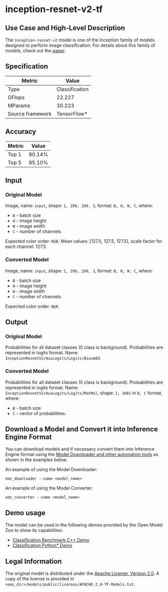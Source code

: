 # inception-resnet-v2-tf

## Use Case and High-Level Description

The `inception-resnet-v2` model is one of the Inception family of models designed to perform image classification. For details about this family of models, check out the [paper](https://arxiv.org/abs/1602.07261).

## Specification

| Metric                          | Value                                     |
|---------------------------------|-------------------------------------------|
| Type                            | Classification                            |
| GFlops                          | 22.227                                    |
| MParams                         | 30.223                                    |
| Source framework                | TensorFlow\*                              |

## Accuracy

| Metric | Value  |
| ------ | ------ |
| Top 1  | 80.14% |
| Top 5  | 95.10% |

## Input

### Original Model

Image, name: `input`, shape: `1, 299, 299, 3`, format: `B, H, W, C`, where:

- `B` - batch size
- `H` - image height
- `W` - image width
- `C` - number of channels

Expected color order: `RGB`.
Mean values: [127.5, 127.5, 127.5], scale factor for each channel: 127.5

### Converted Model

Image, name: `input`, shape: `1, 299, 299, 3`, format: `B, H, W, C`, where:

- `B` - batch size
- `H` - image height
- `W` - image width
- `C` - number of channels

Expected color order: `BGR`.

## Output

### Original Model

Probabilities for all dataset classes (0 class is background). Probabilities are represented in logits format. Name: `InceptionResnetV2/AuxLogits/Logits/BiasAdd`.

### Converted Model

Probabilities for all dataset classes (0 class is background). Probabilities are represented in logits format. Name: `InceptionResnetV2/AuxLogits/Logits/MatMul`, shape: `1, 1001` in `B, C` format, where:

- `B` - batch size
- `C` - vector of probabilities.

## Download a Model and Convert it into Inference Engine Format

You can download models and if necessary convert them into Inference Engine format using the [Model Downloader and other automation tools](../../../tools/model_tools/README.md) as shown in the examples below.

An example of using the Model Downloader:
```
omz_downloader --name <model_name>
```

An example of using the Model Converter:
```
omz_converter --name <model_name>
```

## Demo usage

The model can be used in the following demos provided by the Open Model Zoo to show its capabilities:

* [Classification Benchmark C++ Demo](../../../demos/classification_benchmark_demo/cpp/README.md)
* [Classification Python\* Demo](../../../demos/classification_demo/python/README.md)

## Legal Information

The original model is distributed under the
[Apache License, Version 2.0](https://raw.githubusercontent.com/tensorflow/models/master/LICENSE).
A copy of the license is provided in `<omz_dir>/models/public/licenses/APACHE-2.0-TF-Models.txt`.

